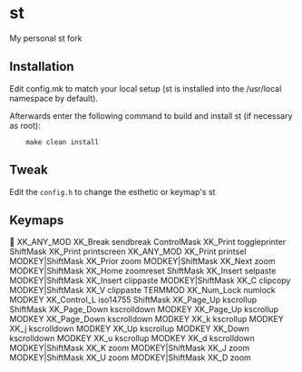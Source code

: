 # st
My personal st fork

## Installation
Edit config.mk to match your local setup (st is installed into
the /usr/local namespace by default).

Afterwards enter the following command to build and install st (if
necessary as root):
```
    make clean install
```

## Tweak
Edit the `config.h` to change the esthetic or keymap's st


## Keymaps

    XK_ANY_MOD           XK_Break       sendbreak
    ControlMask          XK_Print       toggleprinter
    ShiftMask            XK_Print       printscreen
    XK_ANY_MOD           XK_Print       printsel
    MODKEY|ShiftMask     XK_Prior       zoom
    MODKEY|ShiftMask     XK_Next        zoom
    MODKEY|ShiftMask     XK_Home        zoomreset
    ShiftMask            XK_Insert      selpaste
    MODKEY|ShiftMask     XK_Insert      clippaste
    MODKEY|ShiftMask     XK_C           clipcopy
    MODKEY|ShiftMask     XK_V           clippaste
    TERMMOD              XK_Num_Lock    numlock
    MODKEY               XK_Control_L   iso14755
    ShiftMask            XK_Page_Up     kscrollup
    ShiftMask            XK_Page_Down   kscrolldown
    MODKEY               XK_Page_Up     kscrollup
    MODKEY               XK_Page_Down   kscrolldown
    MODKEY                XK_k           kscrollup
    MODKEY               XK_j           kscrolldown
    MODKEY               XK_Up          kscrollup
    MODKEY               XK_Down        kscrolldown
    MODKEY               XK_u           kscrollup
    MODKEY               XK_d           kscrolldown
    MODKEY|ShiftMask     XK_K           zoom
    MODKEY|ShiftMask     XK_J           zoom
    MODKEY|ShiftMask     XK_U           zoom
    MODKEY|ShiftMask     XK_D           zoom
